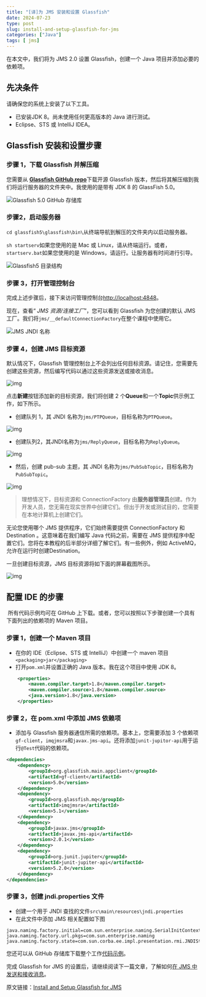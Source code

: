 ```yaml
---
title: "[译]为 JMS 安装和设置 Glassfish"
date: 2024-07-23
type: post
slug: install-and-setup-glassfish-for-jms
categories: ["Java"]
tags: [ jms]
---
```


在本文中，我们将为 JMS 2.0 设置 Glassfish，创建一个 Java 项目并添加必要的依赖项。

## 先决条件

请确保您的系统上安装了以下工具。

- 已安装JDK 8。尚未使用任何更高版本的 Java 进行测试。
- Eclipse、STS 或 IntelliJ IDEA。

## Glassfish 安装和设置步骤

### 步骤 1，下载 Glassfish 并解压缩

您需要从 [**Glassfish GitHub repo**](https://javaee.github.io/glassfish/download)下载开源 Glassfish 版本，然后将其解压缩到我们将运行服务器的文件夹中。我使用的是带有 JDK 8 的 GlassFish 5.0。

![Glassfish 5.0 GitHub 存储库](../../../static/images/Download-Glassfish-min-1024x508.webp)

### 步骤2，启动服务器

`cd glassfish5\glassfish\bin\`从终端导航到解压的文件夹内以启动服务器。

`sh startserv`如果您使用的是 Mac 或 Linux，请从终端运行。或者，`startserv.bat`如果您使用的是 Windows，请运行。让服务器有时间进行引导。

![Glassfish5 目录结构](../../../static/images/start-server-glassfish-min-1024x490.webp)

### 步骤 3，打开管理控制台

完成上述步骤后，接下来访问管理控制台[http://localhost:4848](http://localhost:4848/)。

现在，查看“ *JMS 资源/连接工厂*”，您可以看到 Glassfish 为您创建的默认 JMS 工厂。我们将`jms/__defaultConnectionFactory`在整个课程中使用它。

![JMS JNDI 名称](../../../static/images/JMS-connection-pool-min-1024x506.webp)

### 步骤 4，创建 JMS 目标资源

默认情况下，Glassfish 管理控制台上不会列出任何目标资源。请记住，您需要先创建这些资源，然后编写代码以通过这些资源发送或接收消息。

![img](../../../static/images/JMS-resources-min-1-1024x491.webp)

点击**新建**按钮添加新的目标资源，我们将创建 2 个**Queue**和一个**Topic**供示例工作，如下所示。

- 创建队列 1，其 JNDI 名称为`jms/PTPQueue`，目标名称为`PTPQueue`。

![img](../../../static/images/Glassfish-PTP-Queue-min-1024x517.webp)

- 创建队列2，其JNDI名称为`jms/ReplyQueue`，目标名称为`ReplyQueue`。

![img](../../../static/images/Glassfish-reply-Queue-min-1024x474.webp)

- 然后，创建 pub-sub 主题，其 JNDI 名称为`jms/PubSubTopic`，目标名称为`PubSubTopic`。

![img](../../../static/images/Glassfish-PubSub-Topic-min-1024x468.webp)

> 理想情况下，目标资源和 ConnectionFactory 由**服务器管理员**创建。作为开发人员，您无需在现实世界中创建它们。但出于开发或测试目的，您需要在本地计算机上创建它们。

无论您使用哪个 JMS 提供程序，它们始终需要提供 ConnectionFactory 和 Destination 。这意味着在我们编写 Java 代码之前，需要在 JMS 提供程序中配置它们。您将在本教程的后半部分详细了解它们。有一些例外，例如 ActiveMQ，允许在运行时创建Destination。

一旦创建目标资源，JMS 目标资源将如下面的屏幕截图所示。

![img](../../../static/images/Glassfish-JMS-destinaions-min-1024x375.webp)

## 配置 IDE 的步骤

​                                                                                                                                                                                                                                                                                                                                                                                                                                                                                                                                                                                                                                                                                                                                                                                                                                                                                                                                                                                                                                                                                                                                                                                                                                                                                                                                                                                                                                                                                                                                                                                                                                                                                                    所有代码示例均可在 GitHub 上下载。或者，您可以按照以下步骤创建一个具有下面列出的依赖项的 Maven 项目。

### 步骤 1，创建一个 Maven 项目

- 在你的 IDE（Eclipse、STS 或 IntelliJ）中创建一个 maven 项目`<packaging>jar</packaging>`
- 打开`pom.xml`并设置正确的 Java 版本。我在这个项目中使用 JDK 8。

```XML
    <properties>
        <maven.compiler.target>1.8</maven.compiler.target>
        <maven.compiler.source>1.8</maven.compiler.source>
        <java.version>1.8</java.version>
    </properties>
```

### 步骤 2，在 pom.xml 中添加 JMS 依赖项

- 添加与 Glassfish 服务器通信所需的依赖项。基本上，您需要添加 3 个依赖项`gf-client`，`imqjmsra`和`javax.jms-api`。还将添加`junit-jupitor-api`用于运行`@Test`代码的依赖项。       

```XML
<dependencies>
    <dependency>
        <groupId>org.glassfish.main.appclient</groupId>
        <artifactId>gf-client</artifactId>
        <version>5.0</version>
    </dependency>
    <dependency>
        <groupId>org.glassfish.mq</groupId>
        <artifactId>imqjmsra</artifactId>
        <version>5.1</version>
    </dependency>
    <dependency>
        <groupId>javax.jms</groupId>
        <artifactId>javax.jms-api</artifactId>
        <version>2.0.1</version>
    </dependency>
    <dependency>
        <groupId>org.junit.jupiter</groupId>
        <artifactId>junit-jupiter-api</artifactId>
        <version>5.2.0</version>
    </dependency>
</dependencies>
```

### 步骤 3，创建 jndi.properties 文件

- 创建一个用于 JNDI 查找的文件`src\main\resources\jndi.properties`
- 在此文件中添加 JMS 相关配置如下图

```properties
java.naming.factory.initial=com.sun.enterprise.naming.SerialInitContextFactory
java.naming.factory.url.pkgs=com.sun.enterprise.naming
java.naming.factory.state=com.sun.corba.ee.impl.presentation.rmi.JNDIStateFactoryImpl
```

您还可以从 GitHub 存储库下载整个工作[代码示例](https://github.com/jstobigdata/jms-parent-app)。

完成 Glassfish for JMS 的设置后，请继续阅读下一篇文章，了解如何[在 JMS 中发送和接收消息](https://jstobigdata.com/jms/send-and-receive-message-in-jms/)。



原文链接：[Install and Setup Glassfish for JMS](https://jstobigdata.com/jms/install-and-setup-glassfish-for-jms/)

